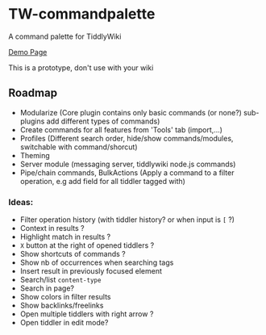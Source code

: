 # TW-commandpalette
A command palette for TiddlyWiki

[Demo Page](https://souk21.github.io/TW-commandpalette/)

This is a prototype, don't use with your wiki

## Roadmap

- Modularize (Core plugin contains only basic commands (or none?) sub-plugins add different types of commands)
- Create commands for all features from 'Tools' tab (import,...)
- Profiles (Different search order, hide/show commands/modules, switchable with command/shorcut)
- Theming
- Server module (messaging server, tiddlywiki node.js commands)
- Pipe/chain commands, BulkActions (Apply a command to a filter operation, e.g add field for all tiddler tagged with)

### Ideas:
- Filter operation history (with tiddler history? or when input is `[` ?)
- Context in results ?
- Highlight match in results ?
- `X` button at the right of opened tiddlers ?
- Show shortcuts of commands ?
- Show nb of occurrences when searching tags
- Insert result in previously focused element
- Search/list `content-type`
- Search in page?
- Show colors in filter results
- Show backlinks/freelinks
- Open multiple tiddlers with right arrow ?
- Open tiddler in edit mode?
